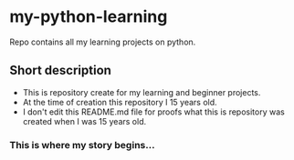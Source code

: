 # my-python-learning
Repo contains all my learning projects on python.

## Short description
- This is repository create for my learning and beginner projects.
- At the time of creation this repository I 15 years old.
- I don't edit this README.md file for proofs what this is repository was created when I was 15 years old.

### This is where my story begins...
